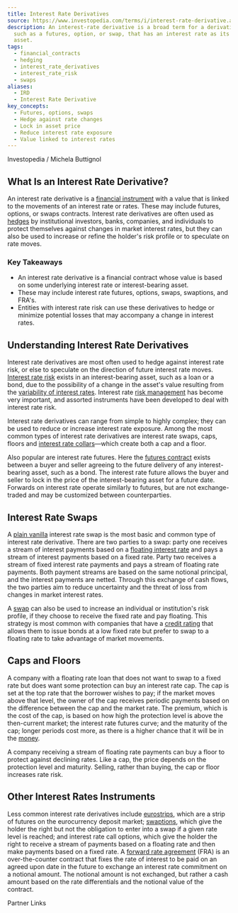 ```yaml
---
title: Interest Rate Derivatives
source: https://www.investopedia.com/terms/i/interest-rate-derivative.asp
description: An interest-rate derivative is a broad term for a derivative contract,
  such as a futures, option, or swap, that has an interest rate as its underlying
  asset.
tags:
  - financial_contracts
  - hedging
  - interest_rate_derivatives
  - interest_rate_risk
  - swaps
aliases:
  - IRD
  - Interest Rate Derivative
key_concepts:
  - Futures, options, swaps
  - Hedge against rate changes
  - Lock in asset price
  - Reduce interest rate exposure
  - Value linked to interest rates
---
```



Investopedia / Michela Buttignol

## What Is an Interest Rate Derivative?

An interest rate derivative is a [financial instrument](https://www.investopedia.com/terms/f/financialinstrument.asp) with a value that is linked to the movements of an interest rate or rates. These may include futures, options, or swaps contracts. Interest rate derivatives are often used as [hedges](https://www.investopedia.com/terms/h/hedge.asp) by institutional investors, banks, companies, and individuals to protect themselves against changes in market interest rates, but they can also be used to increase or refine the holder's risk profile or to speculate on rate moves.

### Key Takeaways

- An interest rate derivative is a financial contract whose value is based on some underlying interest rate or interest-bearing asset.
- These may include interest rate futures, options, swaps, swaptions, and FRA's.
- Entities with interest rate risk can use these derivatives to hedge or minimize potential losses that may accompany a change in interest rates.

## Understanding Interest Rate Derivatives

Interest rate derivatives are most often used to hedge against interest rate risk, or else to speculate on the direction of future interest rate moves. [Interest rate risk](https://www.investopedia.com/terms/i/interestraterisk.asp) exists in an interest-bearing asset, such as a loan or a bond, due to the possibility of a change in the asset's value resulting from the [variability of interest rates](https://www.investopedia.com/insights/forces-behind-interest-rates/). Interest rate [risk management](https://www.investopedia.com/terms/r/riskmanagement.asp) has become very important, and assorted instruments have been developed to deal with interest rate risk.

Interest rate derivatives can range from simple to highly complex; they can be used to reduce or increase interest rate exposure. Among the most common types of interest rate derivatives are interest rate swaps, caps, floors and [interest rate collars](https://www.investopedia.com/terms/i/interestratecollar.asp)—which create both a cap and a floor.

Also popular are interest rate futures. Here the [futures contract](https://www.investopedia.com/terms/f/futurescontract.asp) exists between a buyer and seller agreeing to the future delivery of any interest-bearing asset, such as a bond. The interest rate future allows the buyer and seller to lock in the price of the interest-bearing asset for a future date. Forwards on interest rate operate similarly to futures, but are not exchange-traded and may be customized between counterparties.

## Interest Rate Swaps

A [plain vanilla](https://www.investopedia.com/terms/p/plainvanilla.asp) interest rate swap is the most basic and common type of interest rate derivative. There are two parties to a swap: party one receives a stream of interest payments based on a [floating interest rate](https://www.investopedia.com/terms/f/floatinginterestrate.asp) and pays a stream of interest payments based on a fixed rate. Party two receives a stream of fixed interest rate payments and pays a stream of floating rate payments. Both payment streams are based on the same notional principal, and the interest payments are netted. Through this exchange of cash flows, the two parties aim to reduce uncertainty and the threat of loss from changes in market interest rates.

A [swap](https://www.investopedia.com/terms/s/swap.asp) can also be used to increase an individual or institution's risk profile, if they choose to receive the fixed rate and pay floating. This strategy is most common with companies that have a [credit rating](https://www.investopedia.com/terms/c/creditrating.asp) that allows them to issue bonds at a low fixed rate but prefer to swap to a floating rate to take advantage of market movements.

## Caps and Floors

A company with a floating rate loan that does not want to swap to a fixed rate but does want some protection can buy an interest rate cap. The cap is set at the top rate that the borrower wishes to pay; if the market moves above that level, the owner of the cap receives periodic payments based on the difference between the cap and the market rate. The premium, which is the cost of the cap, is based on how high the protection level is above the then-current market; the interest rate futures curve; and the maturity of the cap; longer periods cost more, as there is a higher chance that it will be in the [money](https://www.investopedia.com/terms/i/inthemoney.asp).

A company receiving a stream of floating rate payments can buy a floor to protect against declining rates. Like a cap, the price depends on the protection level and maturity. Selling, rather than buying, the cap or floor increases rate risk.

## Other Interest Rates Instruments

Less common interest rate derivatives include [eurostrips](https://www.investopedia.com/terms/e/eurostrip.asp), which are a strip of futures on the eurocurrency deposit market; [swaptions](https://www.investopedia.com/terms/s/swaption.asp), which give the holder the right but not the obligation to enter into a swap if a given rate level is reached; and interest rate call options, which give the holder the right to receive a stream of payments based on a floating rate and then make payments based on a fixed rate. A [forward rate agreement](https://www.investopedia.com/terms/f/fra.asp) (FRA) is an over-the-counter contract that fixes the rate of interest to be paid on an agreed upon date in the future to exchange an interest rate commitment on a notional amount. The notional amount is not exchanged, but rather a cash amount based on the rate differentials and the notional value of the contract.

Partner Links